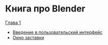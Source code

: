 # Книга про Blender

[Глава 1](parts/part01/)
 - [Введение в пользовательский интерфейс](/parts/part01/entry_user_interface.md)
 - [Окно заставки](/parts/part01/splash_screen.md)
